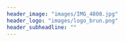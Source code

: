 ```yaml
---
header_image: "images/IMG_4808.jpg"
header_logo: "images/logo_brun.png"
header_subheadline: ""
---
```

